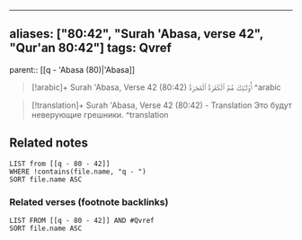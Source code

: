 
---
aliases: ["80:42", "Surah 'Abasa, verse 42", "Qur'an 80:42"]
tags: Qvref
---

parent:: [[q - 'Abasa (80)|'Abasa]]

> [!arabic]+ Surah 'Abasa, Verse 42 (80:42)
> <span class="quran-arabic">أُو۟لَـٰٓئِكَ هُمُ ٱلْكَفَرَةُ ٱلْفَجَرَةُ</span>
^arabic

> [!translation]+ Surah 'Abasa, Verse 42 (80:42) - Translation
> Это будут неверующие грешники.
^translation



## Related notes
```dataview
LIST from [[q - 80 - 42]]
WHERE !contains(file.name, "q - ")
SORT file.name ASC
```

### Related verses (footnote backlinks)
```dataview
LIST FROM [[q - 80 - 42]] AND #Qvref
SORT file.name ASC
```

